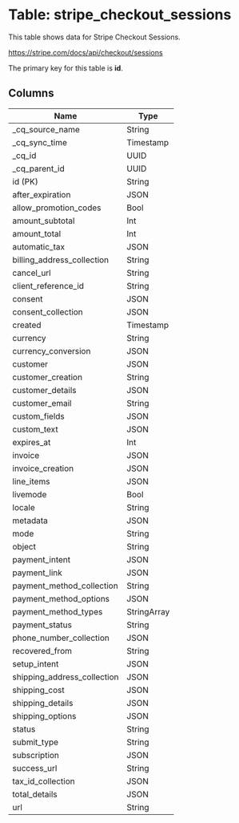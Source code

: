 # Table: stripe_checkout_sessions

This table shows data for Stripe Checkout Sessions.

https://stripe.com/docs/api/checkout/sessions

The primary key for this table is **id**.

## Columns

| Name          | Type          |
| ------------- | ------------- |
|_cq_source_name|String|
|_cq_sync_time|Timestamp|
|_cq_id|UUID|
|_cq_parent_id|UUID|
|id (PK)|String|
|after_expiration|JSON|
|allow_promotion_codes|Bool|
|amount_subtotal|Int|
|amount_total|Int|
|automatic_tax|JSON|
|billing_address_collection|String|
|cancel_url|String|
|client_reference_id|String|
|consent|JSON|
|consent_collection|JSON|
|created|Timestamp|
|currency|String|
|currency_conversion|JSON|
|customer|JSON|
|customer_creation|String|
|customer_details|JSON|
|customer_email|String|
|custom_fields|JSON|
|custom_text|JSON|
|expires_at|Int|
|invoice|JSON|
|invoice_creation|JSON|
|line_items|JSON|
|livemode|Bool|
|locale|String|
|metadata|JSON|
|mode|String|
|object|String|
|payment_intent|JSON|
|payment_link|JSON|
|payment_method_collection|String|
|payment_method_options|JSON|
|payment_method_types|StringArray|
|payment_status|String|
|phone_number_collection|JSON|
|recovered_from|String|
|setup_intent|JSON|
|shipping_address_collection|JSON|
|shipping_cost|JSON|
|shipping_details|JSON|
|shipping_options|JSON|
|status|String|
|submit_type|String|
|subscription|JSON|
|success_url|String|
|tax_id_collection|JSON|
|total_details|JSON|
|url|String|